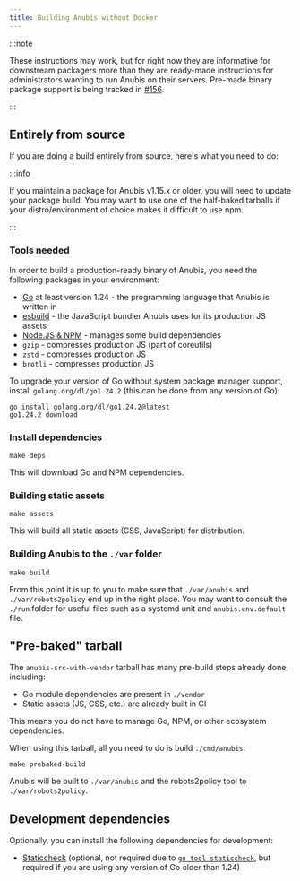 ```yaml
---
title: Building Anubis without Docker
---
```


:::note

These instructions may work, but for right now they are informative for downstream packagers more than they are ready-made instructions for administrators wanting to run Anubis on their servers. Pre-made binary package support is being tracked in [#156](https://github.com/TecharoHQ/anubis/issues/156).

:::

## Entirely from source

If you are doing a build entirely from source, here's what you need to do:

:::info

If you maintain a package for Anubis v1.15.x or older, you will need to update your package build. You may want to use one of the half-baked tarballs if your distro/environment of choice makes it difficult to use npm.

:::

### Tools needed

In order to build a production-ready binary of Anubis, you need the following packages in your environment:

- [Go](https://go.dev) at least version 1.24 - the programming language that Anubis is written in
- [esbuild](https://esbuild.github.io/) - the JavaScript bundler Anubis uses for its production JS assets
- [Node.JS & NPM](https://nodejs.org/en) - manages some build dependencies
- `gzip` - compresses production JS (part of coreutils)
- `zstd` - compresses production JS
- `brotli` - compresses production JS

To upgrade your version of Go without system package manager support, install `golang.org/dl/go1.24.2` (this can be done from any version of Go):

```text
go install golang.org/dl/go1.24.2@latest
go1.24.2 download
```

### Install dependencies

```text
make deps
```

This will download Go and NPM dependencies.

### Building static assets

```text
make assets
```

This will build all static assets (CSS, JavaScript) for distribution.

### Building Anubis to the `./var` folder

```text
make build
```

From this point it is up to you to make sure that `./var/anubis` and `./var/robots2policy` end up in
the right place. You may want to consult the `./run` folder for useful files such as a systemd unit
and `anubis.env.default` file.

## "Pre-baked" tarball

The `anubis-src-with-vendor` tarball has many pre-build steps already done, including:

- Go module dependencies are present in `./vendor`
- Static assets (JS, CSS, etc.) are already built in CI

This means you do not have to manage Go, NPM, or other ecosystem dependencies.

When using this tarball, all you need to do is build `./cmd/anubis`:

```text
make prebaked-build
```

Anubis will be built to `./var/anubis` and the robots2policy tool to `./var/robots2policy`.

## Development dependencies

Optionally, you can install the following dependencies for development:

- [Staticcheck](https://staticcheck.dev/docs/getting-started/) (optional, not required due to [`go tool staticcheck`](https://www.alexedwards.net/blog/how-to-manage-tool-dependencies-in-go-1.24-plus), but required if you are using any version of Go older than 1.24)
